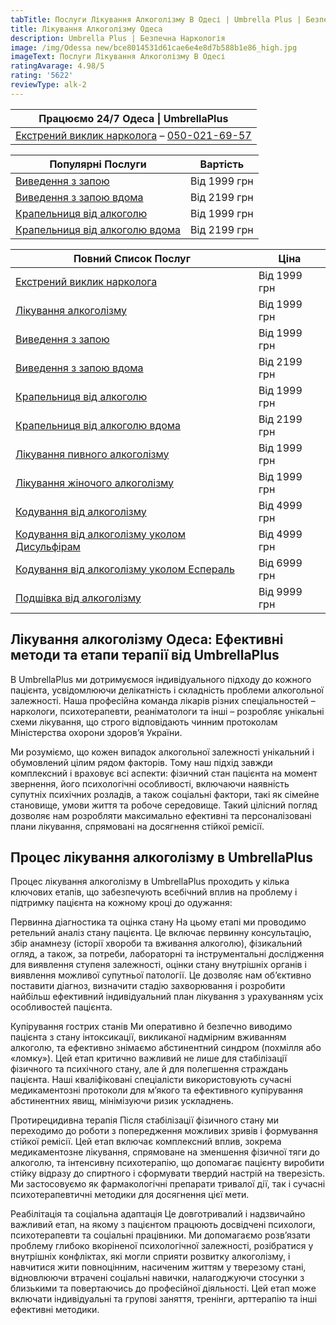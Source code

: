 ```yaml
---
tabTitle: Послуги Лікування Алкоголізму В Одесі | Umbrella Plus | Безпечна Наркологія
title: Лікування Алкоголізму Одеса
description: Umbrella Plus | Безпечна Наркологія
image: /img/Odessa new/bce8014531d61cae6e4e8d7b588b1e86_high.jpg
imageText: Послуги Лікування Алкоголізму В Одесі
ratingAvarage: 4.98/5
rating: '5622'
reviewType: alk-2
---
```


| Працюємо 24/7 Одеса \| UmbrellaPlus                                                   |
| ------------------------------------------------------------------------------------- |
| [Екстрений виклик нарколога](vizov-narkologa-od-ua) – [050-021-69-57](tel:0500216957) |

| Популярні Послуги                                                      | Вартість     |
| ---------------------------------------------------------------------- | ------------ |
| [Виведення з запою](vivod-iz-zapoia-od-ua)                             | Від 1999 грн |
| [Виведення з запою вдома](vivod-iz-zapoia-na-domy-od-ua)               | Від 2199 грн |
| [Крапельниця від алкоголю](kapelnica-ot-alkogolia-od-ua)               | Від 1999 грн |
| [Крапельниця від алкоголю вдома](kapelnica-ot-alkogolia-na-domu-od-ua) | Від 2199 грн |

| Повний Список Послуг                                                                         | Ціна         |
| -------------------------------------------------------------------------------------------- | ------------ |
| [Екстрений виклик нарколога](vizov-narkologa-od-ua)                                          | Від 1999 грн |
| [Лікування алкоголізму](lechenie-alkogolizma-od-ua)                                          | Від 1999 грн |
| [Виведення з запою](vivod-iz-zapoia-od-ua)                                                   | Від 1999 грн |
| [Виведення з запою вдома](vivod-iz-zapoia-na-domy-od-ua)                                     | Від 2199 грн |
| [Крапельниця від алкоголю](kapelnica-ot-alkogolia-od-ua)                                     | Від 1999 грн |
| [Крапельниця від алкоголю вдома](kapelnica-ot-alkogolia-na-domu-od-ua)                       | Від 2199 грн |
| [Лікування пивного алкоголізму](lechenie-pivnogo-alkogolizma-od-ua)                          | Від 1999 грн |
| [Лікування жіночого алкоголізму](lechenie-jenskogo-alkogolizma-od-ua)                        | Від 1999 грн |
| [Кодування від алкоголізму](kodirovka-ot-alkogolia-od-ua)                                    | Від 4999 грн |
| [Кодування від алкоголізму уколом Дисульфірам](kodirovka-ot-alkogolia-ykol-disylfiram-od-ua) | Від 4999 грн |
| [Кодування від алкоголізму уколом Еспераль](kodirovka-ot-alkogolia-ykolom-esperal-od-ua)     | Від 6999 грн |
| [Подшівка від алкоголізму](podshivka-ot-alkogolia-od-ua)                                     | Від 9999 грн |

## Лікування алкоголізму Одеса: Ефективні методи та етапи терапії від UmbrellaPlus

В UmbrellaPlus ми дотримуємося індивідуального підходу до кожного пацієнта, усвідомлюючи делікатність і складність проблеми алкогольної залежності. Наша професійна команда лікарів різних спеціальностей – наркологи, психотерапевти, реаніматологи та інші – розробляє унікальні схеми лікування, що строго відповідають чинним протоколам Міністерства охорони здоров’я України.

Ми розуміємо, що кожен випадок алкогольної залежності унікальний і обумовлений цілим рядом факторів. Тому наш підхід завжди комплексний і враховує всі аспекти: фізичний стан пацієнта на момент звернення, його психологічні особливості, включаючи наявність супутніх психічних розладів, а також соціальні фактори, такі як сімейне становище, умови життя та робоче середовище. Такий цілісний погляд дозволяє нам розробляти максимально ефективні та персоналізовані плани лікування, спрямовані на досягнення стійкої ремісії.

## Процес лікування алкоголізму в UmbrellaPlus

Процес лікування алкоголізму в UmbrellaPlus проходить у кілька ключових етапів, що забезпечують всебічний вплив на проблему і підтримку пацієнта на кожному кроці до одужання:

Первинна діагностика та оцінка стану
На цьому етапі ми проводимо ретельний аналіз стану пацієнта. Це включає первинну консультацію, збір анамнезу (історії хвороби та вживання алкоголю), фізикальний огляд, а також, за потреби, лабораторні та інструментальні дослідження для виявлення ступеня залежності, оцінки стану внутрішніх органів і виявлення можливої супутньої патології. Це дозволяє нам об’єктивно поставити діагноз, визначити стадію захворювання і розробити найбільш ефективний індивідуальний план лікування з урахуванням усіх особливостей пацієнта.

Купірування гострих станів
Ми оперативно й безпечно виводимо пацієнта з стану інтоксикації, викликаної надмірним вживанням алкоголю, та ефективно знімаємо абстинентний синдром (похмілля або «ломку»). Цей етап критично важливий не лише для стабілізації фізичного та психічного стану, але й для полегшення страждань пацієнта. Наші кваліфіковані спеціалісти використовують сучасні медикаментозні протоколи для м’якого та ефективного купірування абстинентних явищ, мінімізуючи ризик ускладнень.

Протирецидивна терапія
Після стабілізації фізичного стану ми переходимо до роботи з попередження можливих зривів і формування стійкої ремісії. Цей етап включає комплексний вплив, зокрема медикаментозне лікування, спрямоване на зменшення фізичної тяги до алкоголю, та інтенсивну психотерапію, що допомагає пацієнту виробити стійку відразу до спиртного і сформувати твердий настрій на тверезість. Ми застосовуємо як фармакологічні препарати тривалої дії, так і сучасні психотерапевтичні методики для досягнення цієї мети.

Реабілітація та соціальна адаптація
Це довготривалий і надзвичайно важливий етап, на якому з пацієнтом працюють досвідчені психологи, психотерапевти та соціальні працівники. Ми допомагаємо розв’язати проблему глибоко вкоріненої психологічної залежності, розібратися у внутрішніх конфліктах, які могли сприяти розвитку алкоголізму, і навчитися жити повноцінним, насиченим життям у тверезому стані, відновлюючи втрачені соціальні навички, налагоджуючи стосунки з близькими та повертаючись до професійної діяльності. Цей етап може включати індивідуальні та групові заняття, тренінги, арттерапію та інші ефективні методики.
